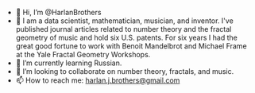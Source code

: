 - 👋 Hi, I’m @HarlanBrothers
- 👀 I am a data scientist, mathematician, musician, and inventor. I've published journal articles related to number theory and the fractal geometry of music and hold six U.S. patents. For six years I had the great good fortune to work with Benoit Mandelbrot and Michael Frame at the Yale Fractal Geometry Workshops.
- 🌱 I’m currently learning Russian.
- 💞️ I’m looking to collaborate on number theory, fractals, and music.
- 📫 How to reach me: harlan.j.brothers@gmail.com

<!---
HarlanBrothers/HarlanBrothers is a ✨ special ✨ repository because its `README.md` (this file) appears on your GitHub profile.
You can click the Preview link to take a look at your changes.
--->
